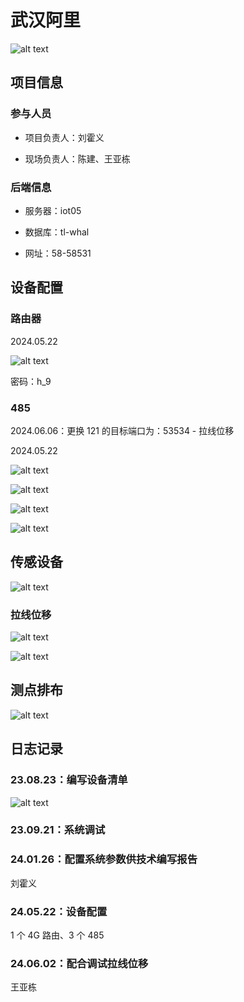 # 武汉阿里

![alt text](img/tl.png)

## 项目信息

### 参与人员

- 项目负责人：刘霍义

- 现场负责人：陈建、王亚栋

### 后端信息

- 服务器：iot05

- 数据库：tl-whal

- 网址：58-58531

## 设备配置

### 路由器

2024.05.22

![alt text](img/6a3cb681ab21ff4b074afb493a6546d.jpg)

密码：h_9

### 485

2024.06.06：更换 121 的目标端口为：53534 - 拉线位移

2024.05.22

![alt text](img/56de15aec2832a75b9f9f5eb7c8a67a.jpg)

![alt text](img/7db17a7d79e32c6148b159d81505d0b.png)

![alt text](img/b2fa671a493d878bbbad748c13f1347.png)

![alt text](img/f11fad8691752f5722c86f72cc8b206.png)

## 传感设备

![alt text](img/image-2.png)

### 拉线位移

![alt text](img/02b441690a1415c28ece2efc36f23ac.png)

![alt text](img/image-3.png)

## 测点排布

![alt text](img/weizhi.png)

## 日志记录

### 23.08.23：编写设备清单

![alt text](img/image-1.png)

### 23.09.21：系统调试

### 24.01.26：配置系统参数供技术编写报告

刘霍义

### 24.05.22：设备配置

1 个 4G 路由、3 个 485

### 24.06.02：配合调试拉线位移

王亚栋
